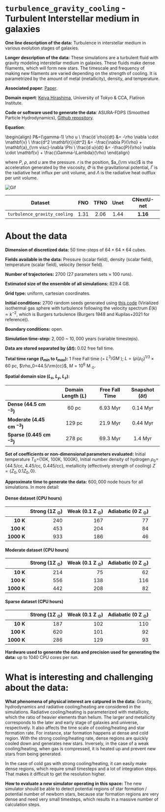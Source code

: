 # `turbulence_gravity_cooling` - Turbulent Interstellar medium in galaxies

**One line description of the data:**  Turbulence in interstellar medium in various evolution stages of galaxies.

**Longer description of the data:**  These simulations are a turbulent fluid with gravity modeling interstellar medium in galaxies. These fluids make dense filaments, which will form new stars. The timescale and frequency of making new filaments are varied depending on the strength of cooling. It is parametrized by the amount of metal (metallicity), density, and temperature.

**Associated paper**: [Paper](https://academic.oup.com/mnras/article/526/3/4054/7316686).

**Domain expert**: [Keiya Hirashima](https://kyafuk.github.io/utokyo-hirashima/index.html), University of Tokyo & CCA, Flatiron Institute.

**Code or software used to generate the data**: ASURA-FDPS (Smoothed Particle Hydrodynamics), [Github repository](https://github.com/FDPS/FDPS).

**Equation**: 

\begin{align}
P&=(\gamma-1) \rho u \\
\frac{d \rho}{dt} &= -\rho \nabla \cdot \mathbf{v} \\
\frac{d^2 \mathbf{r}}{dt^2}  &= -\frac{\nabla P}{\rho} + \mathbf{a}_{\rm visc}-\nabla \Phi \\
\frac{d u}{dt} &= -\frac{P}{\rho} \nabla \cdot \mathbf{v} + \frac{\Gamma-\Lambda}{\rho}
\end{align}


where $P$, $\rho$, and $u$ are the pressure. $r$ is the position, $a_{\rm visc}$ is the acceleration generated by the viscosity, $\Phi$ is the gravitational potential, $\Gamma$ is the radiative heat influx per unit volume, and $\Lambda$ is the radiative heat outflux per unit volume.

![Gif](https://users.flatironinstitute.org/~polymathic/data/the_well/datasets/turbulence_gravity_cooling/gif/temperature_normalized.gif)

| Dataset    | FNO | TFNO  | Unet | CNextU-net
|:-:|:-:|:-:|:-:|:-:|
| `turbulence_gravity_cooling` | 1.31 |2.06| 1.44 |$\mathbf{1.16}$ |

# About the data

**Dimension of discretized data:** $50$ time-steps of  $64\times 64\times 64$ cubes.

**Fields available in the data:** Pressure (scalar field), density (scalar field), temperature (scalar field), velocity (tensor field).

**Number of trajectories:** 2700 (27 parameters sets $\times$ 100 runs).

**Estimated size of the ensemble of all simulations:** 829.4 GB.

**Grid type:** uniform, cartesian coordinates.

**Initial conditions:** $2700$ random seeds generated using [this code]( https://github.com/amusecode/amuse/blob/main/src/amuse/ext/molecular_cloud.py) (Virialized isothermal gas sphere with turbulence following the velocity spectrum $E(k) \propto k^{-2}$, which is Burgers turbulence (Burgers 1948 and Kupilas+2021 for reference)).

**Boundary conditions:** open.

**Simulation time-step:** $2,000$ ~ $10,000$ years (variable timesteps).

**Data are stored separated by ($\Delta t$):** 0.02 free fall time.

**Total time range ($t_{min}$ to $t_{max}$):** 1 Free Fall time (= $L^3/GM$ ); $L=(\rho / \rho_0)^{1/3} \times 60$ pc, $\rho_0=44.5/\rm{cc}$, $M=10^6$ M $_\odot$.


**Spatial domain size ($L_x$, $L_y$, $L_z$):**

|           | Domain Length ($L$) | Free Fall Time | Snapshot ($\delta t$) |
|----------|:----------:|:----------:|:----------:|
| **Dense (44.5 cm $^{-3}$)** | 60 pc | 6.93 Myr | 0.14 Myr |
| **Moderate (4.45 cm $^{-3}$)** | 129 pc | 21.9 Myr |0.44 Myr |
| **Sparse (0.445 cm $^{-3}$)** | 278 pc | 69.3 Myr | 1.4 Myr |

**Set of coefficients or non-dimensional parameters evaluated:** Initial temperature $T_0$=\{10K, 100K, 1000K\}, Initial number density of hydrogen $\rho_0=$\{44.5/cc, 4.45/cc, 0.445/cc\}, metallicity (effectively strength of cooling) $Z=\{Z_0, 0.1Z_0, 0\}$.


**Approximate time to generate the data:** $600,000$ node hours for all simulations. In more detail:
#### Dense dataset (CPU hours)
|           | Strong (1Z $_\odot$) | Weak (0.1 Z $_\odot$) | Adiabatic (0 Z $_\odot$) |
|----------:|----------:|----------:|----------:|
| **$10$ K** | $240$  | $167$ | $77$ |
| **$100$ K** | $453$ | $204$  | $84$ |
| **$1000$ K** | $933$ | $186$  | $46$ |

#### Moderate dataset (CPU hours)
|           | Strong (1Z $_\odot$) | Weak (0.1 Z $_\odot$) | Adiabatic (0 Z $_\odot$) |
|----------:|----------:|----------:|----------:|
| **$10$ K** | $214$  | $75$ | $62$ |
| **$100$ K** | $556$ | $138$  | $116$ |
| **$1000$ K** | $442$ | $208$  | $82$ |

#### Sparse dataset (CPU hours)
|           | Strong (1Z $_\odot$) | Weak (0.1 Z $_\odot$) | Adiabatic (0 Z $_\odot$) |
|----------:|----------:|----------:|----------:|
| **$10$ K** | $187$  | $102$ | $110$ |
| **$100$ K** | $620$ | $101$  | $92$ |
| **$1000$ K** | $286$ | $129$  | $93$ |



**Hardware used to generate the data and precision used for generating the data:** up to 1040 CPU cores per run.

# What is interesting and challenging about the data:

**What phenomena of physical interest are catpured in the data:**
Gravity, hydrodynamics and radiative cooling/heating are considered in the simulations. Radiative cooling/heating is parameterized with metallicity, which the ratio of heavier elements than helium. The larger and metallicity corresponds to the later and early stage of galaxies and universe, respectively.
It also affects the time scale of cooling/heating and star formation rate. For instance, star formation happens at dense and cold region. With the strong cooling/heating rate, dense regions are quickly cooled down and generates new stars. Inversely, in the case of a weak cooling/heating, when gas is compressed, it is heated up and prevent new stars from being generated.

In the case of cold gas with strong cooling/heating, it can easily make dense regions, which require small timesteps and a lot of integration steps. That makes it difficult to get the resolution higher.

**How to evaluate a new simulator operating in this space:**
The new simulator should be able to detect potential regions of star formation / potential number of newborn stars, because star formation regions are very dense and need very small timesteps, which results in a massive number of calculation steps.

